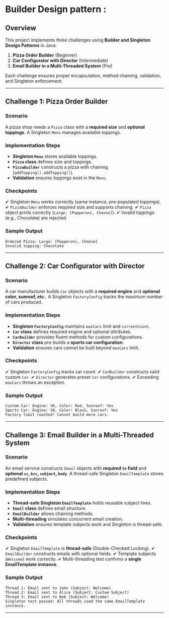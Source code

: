 # Builder Design pattern :

## Overview
This project implements three challenges using **Builder and Singleton Design Patterns** in Java:
1. **Pizza Order Builder** (Beginner)
2. **Car Configurator with Director** (Intermediate)
3. **Email Builder in a Multi-Threaded System** (Pro)

Each challenge ensures proper encapsulation, method chaining, validation, and Singleton enforcement.

---

## Challenge 1: **Pizza Order Builder**
### Scenario
A pizza shop needs a `Pizza` class with a **required size** and **optional toppings**. A Singleton `Menu` manages available toppings.

### Implementation Steps
- **Singleton `Menu`** stores available toppings.
- **`Pizza` class** defines size and toppings.
- **`PizzaBuilder`** constructs a pizza with chaining (`addTopping().addTopping()`).
- **Validation** ensures toppings exist in the `Menu`.

### Checkpoints
✔ Singleton `Menu` works correctly (same instance, pre-populated toppings).
✔ `PizzaBuilder` enforces required size and supports chaining.
✔ `Pizza` object prints correctly (`Large: [Pepperoni, Cheese]`).
✔ Invalid toppings (e.g., Chocolate) are rejected.

### Sample Output
```
Ordered Pizza: Large: [Pepperoni, Cheese]
Invalid topping: Chocolate
```

---

## Challenge 2: **Car Configurator with Director**
### Scenario
A car manufacturer builds `Car` objects with a **required engine** and **optional color, sunroof, etc.**. A Singleton `FactoryConfig` tracks the maximum number of cars produced.

### Implementation Steps
- **Singleton `FactoryConfig`** maintains `maxCars` limit and `currentCount`.
- **`Car` class** defines required engine and optional attributes.
- **`CarBuilder`** provides fluent methods for custom configurations.
- **`Director` class** pre-builds a **sports car configuration**.
- **Validation** ensures cars cannot be built beyond `maxCars` limit.

### Checkpoints
✔ Singleton `FactoryConfig` tracks car count.
✔ `CarBuilder` constructs valid custom `Car`.
✔ `Director` generates preset `Car` configurations.
✔ Exceeding `maxCars` throws an exception.

### Sample Output
```
Custom Car: Engine: V6, Color: Red, Sunroof: Yes
Sports Car: Engine: V8, Color: Black, Sunroof: Yes
Factory limit reached! Cannot build more cars.
```

---

## Challenge 3: **Email Builder in a Multi-Threaded System**
### Scenario
An email service constructs `Email` objects with **required `to` field** and **optional `cc`, `bcc`, `subject`, `body`**. A thread-safe Singleton `EmailTemplate` stores predefined subjects.

### Implementation Steps
- **Thread-safe Singleton `EmailTemplate`** holds reusable subject lines.
- **`Email` class** defines email structure.
- **`EmailBuilder`** allows chaining methods.
- **Multi-threading** simulates concurrent email creation.
- **Validation** ensures template subjects work and Singleton is thread-safe.

### Checkpoints
✔ Singleton `EmailTemplate` is **thread-safe** (Double-Checked Locking).
✔ `EmailBuilder` constructs emails with optional fields.
✔ Template subjects (`Welcome`) work correctly.
✔ Multi-threading test confirms a **single EmailTemplate instance**.

### Sample Output
```
Thread 1: Email sent to John (Subject: Welcome)
Thread 2: Email sent to Alice (Subject: Custom Subject)
Thread 3: Email sent to Bob (Subject: Welcome)
Singleton test passed: All threads used the same EmailTemplate instance.
```

---
